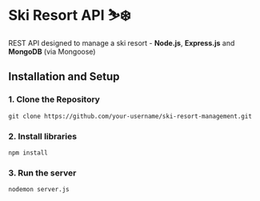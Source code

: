 # Ski Resort API ⛷️❄️
REST API designed to manage a ski resort - **Node.js**, **Express.js** and **MongoDB** (via Mongoose)
## Installation and Setup
### 1. Clone the Repository
```
git clone https://github.com/your-username/ski-resort-management.git
```
### 2. Install libraries
```
npm install
```
### 3. Run the server
```
nodemon server.js
```
